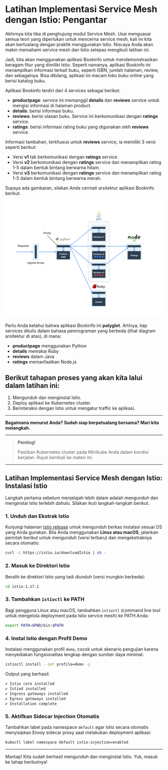 # Latihan Implementasi Service Mesh dengan Istio: Pengantar

Akhirnya kita tiba di penghujung modul Service Mesh. Usai menguasai semua teori yang diperlukan untuk mencerna service mesh, kali ini kita akan bertualang dengan praktik menggunakan Istio. Niscaya Anda akan makin memahami service mesh dan Istio selepas mengikuti latihan ini.

Jadi, kita akan menggunakan aplikasi Bookinfo untuk mendemonstrasikan beragam fitur yang dimiliki Istio. Seperti namanya, aplikasi Bookinfo ini menampilkan informasi terkait buku, seperti ISBN, jumlah halaman, review, dan sebagainya. Bisa dibilang, aplikasi ini macam toko buku online yang berisi katalog buku.

Aplikasi Bookinfo terdiri dari 4 services sebagai berikut:

- **productpage**: service ini memanggil **details** dan **reviews** service untuk mengisi informasi di halaman product.
- **details**: berisi informasi buku.
- **reviews**: berisi ulasan buku. Service ini berkomunikasi dengan **ratings** service.
- **ratings**: berisi informasi rating buku yang digunakan oleh **reviews** service.

Informasi tambahan, terkhusus untuk **reviews** service, ia memiliki 3 versi seperti berikut:

- Versi **v1** tak berkomunikasi dengan **ratings** service.
- Versi **v2** berkomunikasi dengan **ratings** service dan menampilkan rating 1-5 dalam bentuk bintang berwarna hitam.
- Versi **v3** berkomunikasi dengan **ratings** service dan menampilkan rating 1-5 dalam bentuk bintang berwarna merah.

Supaya ada gambaran, silakan Anda cermati arsitektur aplikasi Bookinfo berikut.

![alt text](images/2_pengantar_installasi_istio/image.png)

Perlu Anda ketahui bahwa aplikasi Bookinfo ini **polyglot**. Artinya, tiap services ditulis dalam bahasa pemrograman yang berbeda (lihat diagram arsitektur di atas), di mana:

- **productpage** menggunakan Python
- **details** memakai Ruby
- **reviews** dalam Java
- **ratings** memanfaatkan Node.js

## Berikut tahapan proses yang akan kita lalui dalam latihan ini:

1. Mengunduh dan menginstal Istio.
2. Deploy aplikasi ke Kubernetes cluster.
3. Berinteraksi dengan Istio untuk mengatur traffic ke aplikasi.

---

**Bagaimana menurut Anda? Sudah siap berpetualang bersama? Mari kita melangkah.**

---

> **Penting!**
>
> Pastikan Kubernetes cluster pada Minikube Anda dalam kondisi berjalan. Rujuk kembali ke materi ini.

---

## Latihan Implementasi Service Mesh dengan Istio: Instalasi Istio

Langkah pertama sebelum menjelajah lebih dalam adalah mengunduh dan menginstal Istio terlebih dahulu. Silakan ikuti langkah-langkah berikut.

### 1. Unduh dan Ekstrak Istio
Kunjungi halaman [Istio release](https://istio.io/latest/docs/setup/getting-started/#download) untuk mengunduh berkas instalasi sesuai OS yang Anda gunakan. Bila Anda menggunakan **Linux atau macOS**, jalankan perintah berikut untuk mengunduh (versi terbaru) dan mengekstraknya secara otomatis:

```bash
curl -L https://istio.io/downloadIstio | sh -
```

### 2. Masuk ke Direktori Istio
Beralih ke direktori Istio yang tadi diunduh (versi mungkin berbeda):

```bash
cd istio-1.17.1
```

### 3. Tambahkan `istioctl` ke PATH
Bagi pengguna Linux atau macOS, tambahkan `istioctl` (command line tool untuk mengelola deployment pada Istio service mesh) ke PATH Anda:

```bash
export PATH=$PWD/bin:$PATH
```

### 4. Instal Istio dengan Profil Demo
Instalasi menggunakan profil `demo`, cocok untuk skenario pengujian karena menyediakan fungsionalitas lengkap dengan sumber daya minimal:

```bash
istioctl install --set profile=demo -y
```

Output yang berhasil:
```
✔ Istio core installed
✔ Istiod installed
✔ Ingress gateways installed
✔ Egress gateways installed
✔ Installation complete
```

### 5. Aktifkan Sidecar Injection Otomatis
Tambahkan label pada namespace `default` agar Istio secara otomatis menyisipkan Envoy sidecar proxy saat melakukan deployment aplikasi:

```bash
kubectl label namespace default istio-injection=enabled
```

---

Mantap! Kita sudah berhasil mengunduh dan menginstal Istio. Yuk, masuk ke tahap berikutnya!